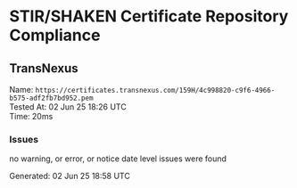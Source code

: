 # STIR/SHAKEN Certificate Repository Compliance

## TransNexus

Name: `https://certificates.transnexus.com/159H/4c998820-c9f6-4966-b575-adf2fb7bd952.pem`\
Tested At: 02 Jun 25 18:26 UTC\
Time: 20ms

### Issues

no warning, or error, or notice date level issues were found

Generated: 02 Jun 25 18:58 UTC